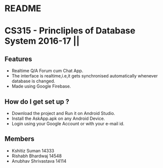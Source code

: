 # README #


# CS315 - Princliples of Database System 2016-17 ||

## Features
* Realtime Q/A Forum cum Chat App. 
* The interface is realtime,i.e,it gets synchronised automatically whenever database is changed.
* Made using Google Firebase.

## How do I get set up ?
* Download the project and Run it on Android Studio.
* Install the AskApp.apk on any Android Device.
* Login using your Google Account or with your e-mail id.

## Members
* Kshitiz Suman 14333
* Rishabh Bhardwaj 14548
* Anubhav Shrivastava 14114